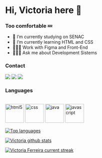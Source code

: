 # Hi, Victoria here 🧊
### Too comfortable 💤



- 🔭 I’m currently studying on SENAC
- 🌱 I’m currently learning HTML and CSS
- 🧑🏿‍💻 Work with Figma and Front-End
- 🧑🏿‍💻 Ask me about Development Sistems

<h3>Contact</h3>

<div> 
  <a href="https://www.linkedin.com/in/victoria-ferreira-521659328/" target="_blank"><img src="https://img.shields.io/badge/-LinkedIn-%230077B5?style=for-the-badge&logo=linkedin&logoColor=white" target="_blank"></a>
    <a href = "mailto:victoria.senac.13@gmail.com"><img src="https://img.shields.io/badge/-Gmail-%23333?style=for-the-badge&logo=gmail&logoColor=white" target="_blank"></a>
    <a href="https://instagram.com/_https.victoriah" target="_blank"><img src="https://img.shields.io/badge/-Instagram-%23E4405F?style=for-the-badge&logo=instagram&logoColor=white" target="_blank"></a>
</div>


<h3>Languages</h3>


<div style="display": inline_block><br/>
    <img alig="center" alt = " html5"  src="https://cdn.jsdelivr.net/gh/devicons/devicon@latest/icons/html5/html5-original.svg" height=60px/>
    <img alig="center" alt = " css" src="https://cdn.jsdelivr.net/gh/devicons/devicon@latest/icons/css3/css3-original.svg" height=60px />
    <img alig="center" alt = " java" src="https://cdn.jsdelivr.net/gh/devicons/devicon@latest/icons/java/java-original-wordmark.svg" height=60px />
    <img  alig="center" alt = " javascript" src="https://cdn.jsdelivr.net/gh/devicons/devicon@latest/icons/javascript/javascript-original.svg" height=60px />
</div>

 [![Top languages](https://github-readme-mwendwa.vercel.app/api/top-langs/?username=victoriafe-sa&layout=compact&count_private=true&theme=blue-green&title_color=00b3ff)](#)
 
 [![Victoria github stats](https://bad-apple-github-readme.vercel.app/api?username=victoriafe-sa&show_icons=true&count_private=true&line_height=20&icon_color=00b3ff&theme=blue-green&title_color=00b3ff)](#)
 
[![Victoria Ferreira current streak](https://streak-stats.demolab.com/?user=victoriafe-sa&count_private=true&theme=blue-green&title_color=00b3ff)](#)
